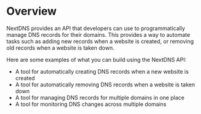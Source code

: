 # Overview

NextDNS provides an API that developers can use to programmatically manage DNS records for their domains. This provides a way to automate tasks such as adding new records when a website is created, or removing old records when a website is taken down.

Here are some examples of what you can build using the NextDNS API:

- A tool for automatically creating DNS records when a new website is created
- A tool for automatically removing DNS records when a website is taken down
- A tool for managing DNS records for multiple domains in one place
- A tool for monitoring DNS changes across multiple domains
